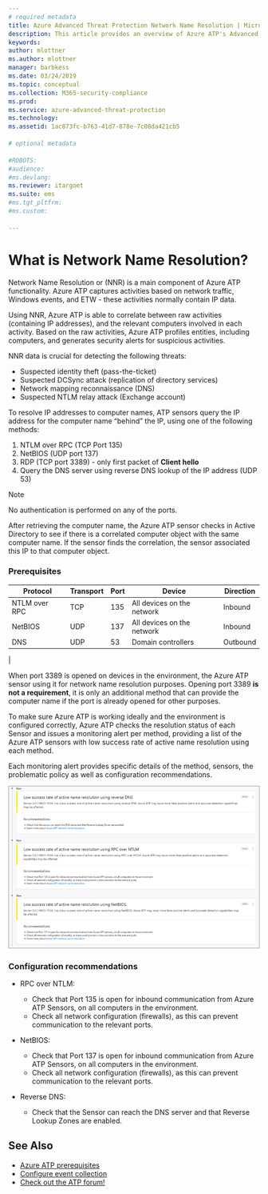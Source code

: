 ```yaml
---
# required metadata
title: Azure Advanced Threat Protection Network Name Resolution | Microsoft Docs
description: This article provides an overview of Azure ATP's Advanced Network Name Resolution functionality and uses.
keywords:
author: mlottner
ms.author: mlottner
manager: barbkess
ms.date: 03/24/2019
ms.topic: conceptual
ms.collection: M365-security-compliance
ms.prod:
ms.service: azure-advanced-threat-protection
ms.technology:
ms.assetid: 1ac873fc-b763-41d7-878e-7c08da421cb5

# optional metadata

#ROBOTS:
#audience:
#ms.devlang:
ms.reviewer: itargoet
ms.suite: ems
#ms.tgt_pltfrm:
#ms.custom:

---
```


# What is Network Name Resolution?

Network Name Resolution or (NNR) is a main component of  Azure ATP functionality. Azure ATP captures activities based on network traffic, Windows events, and ETW - these activities normally contain IP data.  

Using NNR, Azure ATP is able to correlate between raw activities (containing IP addresses), and the relevant computers involved in each activity. Based on the raw activities, Azure ATP profiles entities, including computers, and generates security alerts for suspicious activities.

NNR data is crucial for detecting the following threats:

- Suspected identity theft (pass-the-ticket)
- Suspected DCSync attack (replication of directory services)
- Network mapping reconnaissance (DNS)
- Suspected NTLM relay attack (Exchange account)

To resolve IP addresses to computer names, ATP sensors query the IP address for the computer name “behind” the IP, using one of the following methods:

1. NTLM over RPC (TCP Port 135)
2. NetBIOS (UDP port 137)
3. RDP (TCP port 3389) - only first packet of **Client hello**
4. Query the DNS server using reverse DNS lookup of the IP address (UDP 53)

> [!NOTE]
>No authentication is performed on any of the ports.

After retrieving the computer name, the Azure ATP sensor checks in Active Directory to see if there is a correlated computer object with the same computer name. If the sensor finds the correlation, the sensor associated this IP to that computer object.

### Prerequisites
|Protocol|	Transport|	Port|	Device|	Direction|
|--------|--------|------|-------|------|
|NTLM over RPC|	TCP	|135|	All devices on the network|	Inbound|
|NetBIOS|	UDP|	137|	All devices on the network|	Inbound|
|DNS|	UDP|	53|	Domain controllers|	Outbound|
|

When port 3389 is opened on devices in the environment, the Azure ATP sensor using it for network name resolution purposes.
Opening port 3389 **is not a requirement**, it is only an additional method that can provide the computer name if the port is already opened for other purposes.

To make sure Azure ATP is working ideally and the environment is configured correctly, Azure ATP checks the resolution status of each Sensor and issues a monitoring alert per method, providing a list of the Azure ATP sensors with low success rate of active name resolution using each method.

Each monitoring alert provides specific details of the method, sensors, the problematic policy as well as configuration recommendations.

![Low success rate Network Name Resolution (NNR) alert](media/atp-health-alert-audit-policy.png)


### Configuration recommendations

- RPC over NTLM:
    - Check that Port 135 is open for inbound communication from Azure ATP Sensors, on all computers in the environment.
    - Check all network configuration (firewalls), as this can prevent communication to the relevant ports.

- NetBIOS:
    - Check that Port 137 is open for inbound communication from Azure ATP Sensors, on all computers in the environment.
    - Check all network configuration (firewalls), as this can prevent communication to the relevant ports.
- Reverse DNS:
    - Check that the Sensor can reach the DNS server and that Reverse Lookup Zones are enabled.


## See Also
- [Azure ATP prerequisites](atp-prerequisites.md)
- [Configure event collection](configure-event-collection.md)
- [Check out the ATP forum!](https://aka.ms/azureatpcommunity)
